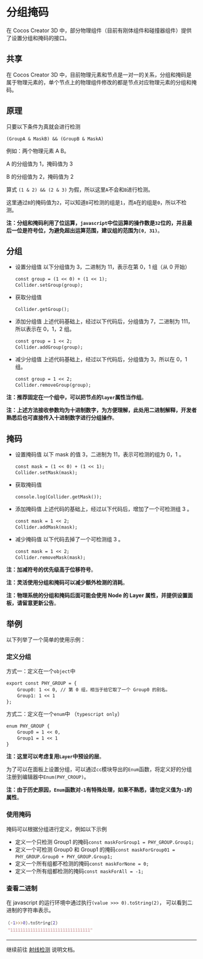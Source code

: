 # 分组掩码

在 Cocos Creator 3D 中，部分物理组件（目前有刚体组件和碰撞器组件）提供了设置分组和掩码的接口。

## 共享

在 Cocos Creator 3D 中，目前物理元素和节点是一对一的关系，分组和掩码是属于物理元素的，单个节点上的物理组件修改的都是节点对应物理元素的分组和掩码。

## 原理

只要以下条件为真就会进行检测

```
(GroupA & MaskB) && (GroupB & MaskA)
```

例如：两个物理元素 A B。

A 的分组值为 1，掩码值为 3

B 的分组值为 2，掩码值为 2

算式 `(1 & 2) && (2 & 3)` 为假，所以这里`A`不会和`B`进行检测。

这里通过`B`的掩码值为`2`，可以知道`B`可检测的组是`1`，而`A`在的组是`0`，所以不检测。

**注：分组和掩码利用了位运算，`javascript`中位运算的操作数是`32`位的，并且最后一位是符号位，为避免超出运算范围，建议组的范围为`[0, 31)`**。

## 分组

- 设置分组值
  以下分组值为 3，二进制为 11，表示在第 0，1 组（从 0 开始）

  ```
  const group = (1 << 0) + (1 << 1);
  Collider.setGroup(group);
  ```

- 获取分组值

  ```
  Collider.getGroup();
  ```

- 添加分组值
  上述代码基础上，经过以下代码后，分组值为 7，二进制为 111，所以表示在 0，1，2 组。

  ```
  const group = 1 << 2;
  Collider.addGroup(group);
  ```

- 减少分组值
  上述代码基础上，经过以下代码后，分组值为 3，所以在 0，1 组。

  ```
  const group = 1 << 2;
  Collider.removeGroup(group);
  ```

**注：推荐固定在一个组中，可以把节点的`layer`属性当作组**。

**注：上述方法接收参数均为十进制数字，为方便理解，此处用二进制解释，开发者熟悉后也可直接传入十进制数字进行分组操作**。

## 掩码

- 设置掩码值
  以下 mask 的值 3，二进制为 11，表示可检测的组为 0，1 。

  ```
  const mask = (1 << 0) + (1 << 1);
  Collider.setMask(mask);
  ```

- 获取掩码值

  ```
  console.log(Collider.getMask());
  ```

- 添加掩码值
  上述代码的基础上，经过以下代码后，增加了一个可检测组 3 。

  ```
  const mask = 1 << 2;
  Collider.addMask(mask);
  ```

- 减少掩码值
  以下代码去掉了一个可检测组 3 。

  ```
  const mask = 1 << 2;
  Collider.removeMask(mask);
  ```

**注：加减符号的优先级高于位移符号**。

**注：灵活使用分组和掩码可以减少额外检测的消耗**。

**注：物理系统的分组和掩码后面可能会使用 Node 的 Layer 属性，并提供设置面板，请留意更新公告**。

## 举例

以下列举了一个简单的使用示例：

### 定义分组

方式一：定义在一个`object`中

```
export const PHY_GROUP = {
    Group0: 1 << 0, // 第 0 组，相当于给它取了一个 Group0 的别名。
    Group1: 1 << 1
};
```

方式二：定义在一个`enum`中 （`typescript only`）

```
enum PHY_GROUP {
    Group0 = 1 << 0,
    Group1 = 1 << 1
}
```

**注：这里可以考虑复用`Layer`中预设的层**。

为了可以在面板上设置分组，可以通过`cc`模块导出的`Enum`函数，将定义好的分组注册到编辑器中`Enum(PHY_CROUP)`。

**注：由于历史原因，`Enum`函数对`-1`有特殊处理，如果不熟悉，请勿定义值为`-1`的属性**。

### 使用掩码

掩码可以根据分组进行定义，例如以下示例

- 定义一个只检测 Group1 的掩码`const maskForGroup1 = PHY_GROUP.Group1;`
- 定义一个可检测 Group0 和 Group1 的掩码`const maskForGroup01 = PHY_GROUP.Group0 + PHY_GROUP.Group1;`
- 定义一个所有组都不检测的掩码`const maskForNone = 0;`
- 定义一个所有组都检测的掩码`const maskForAll = -1;`

### 查看二进制

在 javascript 的运行环境中通过执行`(value >>> 0).toString(2)`， 可以看到二进制的字符串表示。

![查看二进制](img/mask-all.jpg)

---

继续前往 [射线检测](physics-raycast.md) 说明文档。

